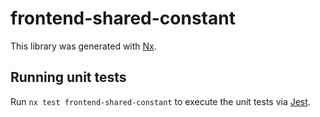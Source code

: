 # frontend-shared-constant

This library was generated with [Nx](https://nx.dev).

## Running unit tests

Run `nx test frontend-shared-constant` to execute the unit tests via [Jest](https://jestjs.io).
